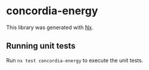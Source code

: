 # concordia-energy

This library was generated with [Nx](https://nx.dev).

## Running unit tests

Run `nx test concordia-energy` to execute the unit tests.

